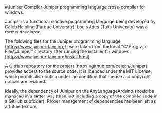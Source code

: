 #Juniper Compiler
Juniper programming language cross-compiler for windows.

Juniper is a functional reactive programming language being
developed by Caleb Helbling (Purdue University). Louis Ades 
(Tufts University) was a former developer.

The following files for the Juniper programming language 
[https://www.juniper-lang.org/] were taken from the local 
"C:\\Program Files\Juniper" directory after running the 
installer for windows [https://www.juniper-lang.org/install.html].

A GitHub repository for the project [https://github.com/calebh/Juniper]
provides access to the source code. It is licenced under the MIT
License, which permits distribution under the condition that 
license and copyright notices are retained.

Ideally, the dependency of Juniper on the AnyLanguageArduino should
be managed in a better way (than just including a copy of the compiled
code in a GitHub subfolder). Proper management of dependencies has
been left as a future feature.